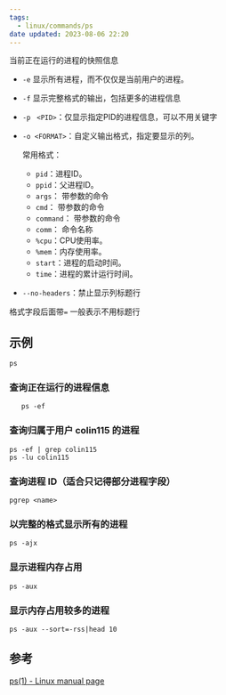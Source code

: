 ```yaml
---
tags:
  - linux/commands/ps
date updated: 2023-08-06 22:20
---
```


当前正在运行的进程的快照信息

- `-e` 显示所有进程，而不仅仅是当前用户的进程。
- `-f` 显示完整格式的输出，包括更多的进程信息
- ` -p  ` `<PID>`：仅显示指定PID的进程信息，可以不用关键字
- `-o <FORMAT>`：自定义输出格式，指定要显示的列。

  常用格式：

  - `pid`：进程ID。
  - `ppid`：父进程ID。
  - `args`： 带参数的命令
  - `cmd`： 带参数的命令
  - `command`： 带参数的命令
  - `comm`： 命令名称
  - `%cpu`：CPU使用率。
  - `%mem`：内存使用率。
  - `start`：进程的启动时间。
  - `time`：进程的累计运行时间。
- `--no-headers`：禁止显示列标题行

格式字段后面带`=` 一般表示不用标题行
## 示例


```shell
ps
```
### 查询正在运行的进程信息

```shell
   ps -ef
```

### 查询归属于用户 colin115 的进程

```shell
ps -ef | grep colin115
ps -lu colin115
```

### 查询进程 ID（适合只记得部分进程字段）

```shell
pgrep <name>

```

### 以完整的格式显示所有的进程

```shell
ps -ajx
```

### 显示进程内存占用

```shell
ps -aux
```

### 显示内存占用较多的进程

```shell
ps -aux --sort=-rss|head 10
```

## 参考

[ps(1) - Linux manual page](https://man7.org/linux/man-pages/man1/ps.1.html)
